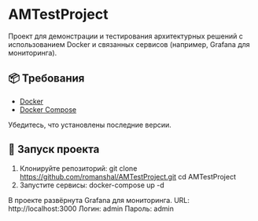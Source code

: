 # AMTestProject

Проект для демонстрации и тестирования архитектурных решений с использованием Docker и связанных сервисов (например, Grafana для мониторинга).

## 📦 Требования

- [Docker](https://docs.docker.com/get-docker/)
- [Docker Compose](https://docs.docker.com/compose/)

Убедитесь, что установлены последние версии.

## 🚀 Запуск проекта

1. Клонируйте репозиторий:
   git clone https://github.com/romanshal/AMTestProject.git
   cd AMTestProject
2. Запустите сервисы:
   docker-compose up -d

В проекте развёрнута Grafana для мониторинга.
URL: http://localhost:3000
Логин: admin
Пароль: admin
